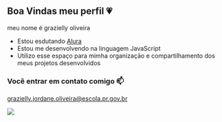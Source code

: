## Boa Vindas meu perfil 💗

 meu nome é grazielly oliveira

 - Estou esdutando [Alura](https://ww.alura.com.br)
 - Estou me desenvolvendo na linguagem JavaScript
 - Utilizo esse espaço para mimha organização e compartilhamento dos meus projetos desenvolvidos

### Você entrar em contato comigo 📫
grazielly.jordane.oliveira@escola.pr.gov.br

![](https://media1.tenor.com/m/ln_XXEbYeTsAAAAC/dog-funny.gif)
